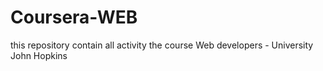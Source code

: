 # Coursera-WEB
this repository contain all activity the course Web developers - University John Hopkins
